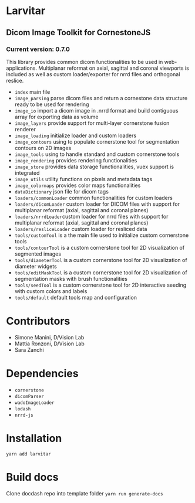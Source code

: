 # Larvitar

## Dicom Image Toolkit for CornestoneJS

### Current version: 0.7.0

This library provides common dicom functionalities to be used in web-applications. Multiplanar reformat on axial, sagittal and coronal viewports is included as well as custom loader/exporter for nrrd files and orthogonal reslice.

- `index` main file
- `image_parsing` parse dicom files and return a cornestone data structure ready to be used for rendering
- `image_io` import a dicom image in .nrrd format and build contiguous array for exporting data as volume
- `image_layers` provide support for multi-layer cornerstone fusion renderer
- `image_loading` initialize loader and custom loaders
- `image_contours` using to populate cornerstone tool for segmentation contours on 2D images
- `image_tools` using to handle standard and custom cornerstone tools
- `image_rendering` provides rendering functionalities
- `image_store` provides data storage functionalities, vuex support is integrated
- `image_utils` utility functions on pixels and metadata tags
- `image_colormaps` provides color maps functionalities
- `dataDictionary` json file for dicom tags
- `loaders/commonLoader` common functionalities for custom loaders
- `loaders/dicomLoader` custom loader for DICOM files with support for multiplanar reformat (axial, sagittal and coronal planes)
- `loaders/nrrdLoader`custom loader for nrrd files with support for multiplanar reformat (axial, sagittal and coronal planes)
- `loaders/resliceLoader` custom loader for resliced data
- `tools/customTool` is a the main file used to initialize custom cornerstone tools
- `tools/contourTool` is a custom cornerstone tool for 2D visualization of segmented images
- `tools/diameterTool` is a custom cornerstone tool for 2D visualization of diameter widgets
- `tools/editMaskTool` is a custom cornerstone tool for 2D visualization of segmentation masks with brush functionalities
- `tools/seedTool` is a custom cornerstone tool for 2D interactive seeding with custom colors and labels
- `tools/default` default tools map and configuration

# Contributors

- Simone Manini, D/Vision Lab
- Mattia Ronzoni, D/Vision Lab
- Sara Zanchi

# Dependencies

- `cornerstone`
- `dicomParser`
- `wadoImageLoader`
- `lodash`
- `nrrd-js`

# Installation

`yarn add larvitar`

# Build docs

Clone docdash repo into template folder
`yarn run generate-docs`
